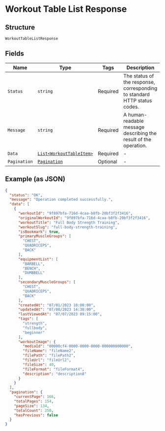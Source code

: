 
# Workout Table List Response

## Structure

`WorkoutTableListResponse`

## Fields

| Name | Type | Tags | Description |
|  --- | --- | --- | --- |
| `Status` | `string` | Required | The status of the response, corresponding to standard HTTP status codes. |
| `Message` | `string` | Required | A human-readable message describing the result of the operation. |
| `Data` | [`List<WorkoutTableItem>`](../../doc/models/workout-table-item.md) | Required | - |
| `Pagination` | [`Pagination`](../../doc/models/pagination.md) | Optional | - |

## Example (as JSON)

```json
{
  "status": "OK",
  "message": "Operation completed successfully.",
  "data": [
    {
      "workoutId": "9f897bfa-716d-4caa-b8fb-20bf3f2f3416",
      "originalWorkoutId": "9f897bfa-716d-4caa-b8fb-20bf3f2f3416",
      "workoutTitle": "Full Body Strength Training",
      "workoutSlug": "full-body-strength-training",
      "isBookmark": true,
      "primaryMuscleGroups": [
        "CHEST",
        "QUADRICEPS",
        "BACK"
      ],
      "equipmentList": [
        "BARBELL",
        "BENCH",
        "DUMBBELL"
      ],
      "secondaryMuscleGroups": [
        "CHEST",
        "QUADRICEPS",
        "BACK"
      ],
      "createdAt": "07/01/2023 10:00:00",
      "updatedAt": "07/08/2023 14:30:00",
      "lastViewedAt": "07/07/2023 09:15:00",
      "tags": [
        "strength",
        "fullbody",
        "beginner"
      ],
      "workoutImage": {
        "mediaId": "00000cf4-0000-0000-0000-000000000000",
        "fileName": "fileName2",
        "filePath": "filePath2",
        "fileUrl": "fileUrl2",
        "fileSize": 40,
        "fileFormat": "fileFormat4",
        "description": "description8"
      }
    }
  ],
  "pagination": {
    "currentPage": 166,
    "totalPages": 154,
    "pageSize": 134,
    "totalCount": 250,
    "hasPrevious": false
  }
}
```

